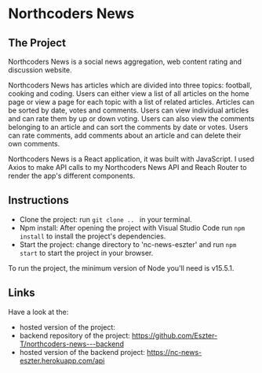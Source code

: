 # Northcoders News

## The Project
Northcoders News is a social news aggregation, web content rating and discussion website.

Northcoders News has articles which are divided into three topics: football, cooking and coding. Users can either view a list of all articles on the home page or view a page for each topic with a list of related articles. Articles can be sorted by date, votes and comments. Users can view individual articles and can rate them by up or down voting. Users can also view the comments belonging to an article and can sort the comments by date or votes. Users can rate comments, add comments about an article and can delete their own comments.

Northcoders News is a React application, it was built with JavaScript. I used Axios to make API calls to my Northcoders News API and Reach Router to render the app's different components.

## Instructions

- Clone the project: run `git clone .. ` in your terminal.
- Npm install: After opening the project with Visual Studio Code run `npm install` to install the project's dependencies.
- Start the project: change directory to 'nc-news-eszter' and run `npm start` to start the project in your browser.

To run the project, the minimum version of Node you'll need is v15.5.1.

## Links
Have a look at the:
 - hosted version of the project: 
 - backend repository of the project: https://github.com/Eszter-T/northcoders-news---backend
 - hosted version of the backend project: https://nc-news-eszter.herokuapp.com/api
